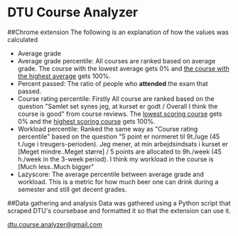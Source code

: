 # DTU Course Analyzer
##Chrome extension
The following is an explanation of how the values was calculated
  * Average grade
  * Average grade percentile: All courses are ranked based on average grade. The course with the lowest average gets 0% and [the course with the highest average](http://karakterer.dtu.dk/Histogram/1/11463/Winter-2015) gets 100%.
  * Percent passed: The ratio of people who **attended** the exam that passed.
  * Course rating percentile: Firstly All course are ranked based on the question "Samlet set synes jeg, at kurset er godt / Overall I think the course is good" from course reviews. The [lowest scoring course](https://evaluering.dtu.dk/kursus/11343/123826) gets 0% and the [highest scoring course](https://evaluering.dtu.dk/kursus/26122/106759) gets 100%.
  * Workload percentile: Ranked the same way as "Course rating percentile" based on the question "5 point er normeret til 9t./uge (45 t./uge i treugers-perioden). Jeg mener, at min arbejdsindsats i kurset er [Meget mindre..Meget større] / 5 points are allocated to 9h./week (45 h./week in the 3-week period). I think my workload in the course is [Much less..Much bigger"
  * Lazyscore: The average percentile between average grade and workload. This is a metric for how much beer one can drink during a semester and still get decent grades.
  
##Data gathering and analysis
Data was gathered using a Python script that scraped DTU's coursebase and formatted it so that the extension can use it.

dtu.course.analyzer@gmail.com
